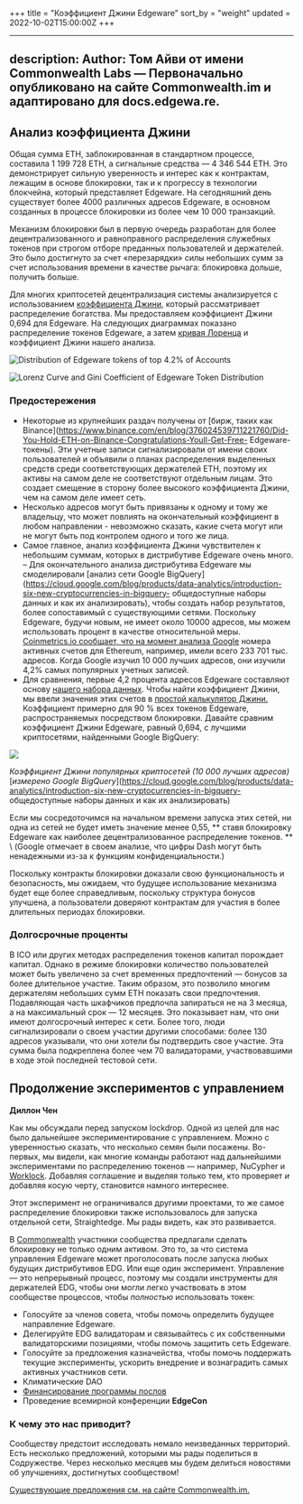 +++
title = "Коэффициент Джини Edgeware"
sort_by = "weight"
updated = 2022-10-02T15:00:00Z
+++

---
description:
  Author: Том Айви от имени Commonwealth Labs — Первоначально опубликовано на сайте Commonwealth.im и адаптировано для docs.edgewa.re.
---

## **Анализ коэффициента Джини**

Общая сумма ETH, заблокированная в стандартном процессе, составила 1 199 728 ETH, а сигнальные средства — 4 346 544 ETH. Это демонстрирует сильную уверенность и интерес как к контрактам, лежащим в основе блокировки, так и к прогрессу в технологии блокчейна, который представляет Edgeware. На сегодняшний день существует более 4000 различных адресов Edgeware, в основном созданных в процессе блокировки из более чем 10 000 транзакций.

Механизм блокировки был в первую очередь разработан для более децентрализованного и равноправного распределения служебных токенов при строгом отборе преданных пользователей и держателей. Это было достигнуто за счет «перезарядки» силы небольших сумм за счет использования времени в качестве рычага: блокировка дольше, получить больше.

Для многих криптосетей децентрализация системы анализируется с использованием [коэффициента Джини](https://en.wikipedia.org/wiki/Gini_coefficient), который рассматривает распределение богатства. Мы предоставляем коэффициент Джини 0,694 для Edgeware. На следующих диаграммах показано распределение токенов Edgeware, а затем [кривая Лоренца](https://en.wikipedia.org/wiki/Lorenz_curve) и коэффициент Джини нашего анализа.

![Distribution of Edgeware tokens of top 4.2% of Accounts](https://lh3.googleusercontent.com/TpeGRDY7Wi4xvMkw968PksrPn0ZuwxM6BSwwVXGguwg_LXFbruyjQIKnwybLbR4jOR2eOx5vDrkshBjQzmrg3-yWZWzIylmr1TpKd3uROcTiIna49yDkD-lWWPO81sa_ASNtOEoV)

![Lorenz Curve and Gini Coefficient of Edgeware Token Distribution](https://lh4.googleusercontent.com/fKYymIwRa5YX8gC5J27wuzIaqtGHltwdfaNqALCdi8R4d1yFgL4obXHFj3pWi4Wiqub3yItY_xnwMSNxzeIqmIAlScpgk34D8ufa_rMvQPY_ecrhSEOArmGjrioBhw-beFh-uSD2)

### Предостережения

- Некоторые из крупнейших раздач получены от [бирж, таких как Binance](https://www.binance.com/en/blog/376024539711221760/Did-You-Hold-ETH-on-Binance-Congratulations-Youll-Get-Free- Edgeware-токены). Эти учетные записи сигнализировали от имени своих пользователей и объявили о планах распределения выделенных средств среди соответствующих держателей ETH, поэтому их активы на самом деле не соответствуют отдельным лицам. Это создает смещение в сторону более высокого коэффициента Джини, чем на самом деле имеет сеть.
- Несколько адресов могут быть привязаны к одному и тому же владельцу, что может повлиять на окончательный коэффициент в любом направлении - невозможно сказать, какие счета могут или не могут быть под контролем одного и того же лица.
- Самое главное, анализ коэффициента Джини чувствителен к небольшим суммам, которых в дистрибутиве Edgeware очень много.
  – Для окончательного анализа дистрибутива Edgeware мы смоделировали [анализ сети Google BigQuery](https://cloud.google.com/blog/products/data-analytics/introduction-six-new-cryptocurrencies-in-bigquery- общедоступные наборы данных и как их анализировать), чтобы создать набор результатов, более сопоставимый с существующими сетями. Поскольку Edgeware, будучи новым, не имеет около 10000 адресов, мы можем использовать процент в качестве относительной меры. [Coinmetrics.io сообщает, что на момент анализа Google](https://coinmetrics.io/charts/#assets=btc,eth_left=AdrActCnt_right=AdrActCnt_zoom=1567468800000,1570060800000) номера активных счетов для Ethereum, например, имели всего 233 701 тыс. адресов. Когда Google изучил 10 000 лучших адресов, они изучили 4,2% самых популярных учетных записей.
- Для сравнения, первые 4,2 процента адресов Edgeware составляют основу [нашего набора данных](https://docs.google.com/spreadsheets/d/1Dmf0ZK8WBRPBLZ95Gf95gHIEMB2uhTG5v9yjesgABI4/edit#gid=71362133). Чтобы найти коэффициент Джини, мы ввели значения этих счетов в [простой калькулятор Джини. ](http://shlegeris.com/gini)Коэффициент примерно для 90 % всех токенов Edgeware, распространяемых посредством блокировки. Давайте сравним коэффициент Джини Edgeware, равный 0,694, с лучшими криптосетями, найденными Google BigQuery:  

![](https://lh4.googleusercontent.com/aL5M2FDvbegv8LLXnvauhD6C7efMA4yKd33ur-Puld_NBb_Q6pJFqcTOz4SOXDP22R83j2xUCNGb50aKjaG7ZkKGlGWtaVhclIhdrAzlcroLXWw07sqQ_JJag3gIZfZdvtamjLoP)

_Коэффициент Джини популярных криптосетей \(10 000 лучших адресов\)_ [_измерено Google BigQuery_](https://cloud.google.com/blog/products/data-analytics/introduction-six-new-cryptocurrencies-in-bigquery- общедоступные наборы данных и как их анализировать)

Если мы сосредоточимся на начальном времени запуска этих сетей, ни одна из сетей не будет иметь значение менее 0,55, ** ставя блокировку Edgeware как наиболее децентрализованное распределение токенов. ** \ (Google отмечает в своем анализе, что цифры Dash могут быть ненадежными из-за к функциям конфиденциальности.\)

Поскольку контракты блокировки доказали свою функциональность и безопасность, мы ожидаем, что будущее использование механизма будет еще более справедливым, поскольку структура бонусов улучшена, а пользователи доверяют контрактам для участия в более длительных периодах блокировки.

### **Долгосрочные проценты**

В ICO или других методах распределения токенов капитал порождает капитал. Однако в режиме блокировки количество пользователей может быть увеличено за счет временных предпочтений — бонусов за более длительное участие. Таким образом, это позволило многим держателям небольших сумм ETH показать свои предпочтения. Подавляющая часть шкафчиков предпочла запираться не на 3 месяца, а на максимальный срок — 12 месяцев. Это показывает нам, что они имеют долгосрочный интерес к сети. Более того, люди сигнализировали о своем участии другими способами: более 130 адресов указывали, что они хотели бы подтвердить свое участие. Эта сумма была подкреплена более чем 70 валидаторами, участвовавшими в ходе этой последней тестовой сети.

## **Продолжение экспериментов с управлением**

**Диллон Чен**

Как мы обсуждали перед запуском lockdrop. Одной из целей для нас было дальнейшее экспериментирование с управлением. Можно с уверенностью сказать, что несколько семян были посажены. Во-первых, мы видели, как многие команды работают над дальнейшими экспериментами по распределению токенов — например, NuCypher и [Worklock](https://blog.nucypher.com/the-worklock/). Добавляя соглашение и выделяя только тем, кто проверяет _и_ добавляя косую черту, становится намного интереснее.

Этот эксперимент не ограничивался другими проектами, то же самое распределение блокировки также использовалось для запуска отдельной сети, Straightedge. Мы рады видеть, как это развивается.

В [Commonwealth](https://commonwealth.im/#!/edgeware/proposal/discussion/7) участники сообщества предлагали сделать блокировку не только одним активом. Это то, за что система управления Edgeware может проголосовать после запуска любых будущих дистрибутивов EDG. Или еще один эксперимент. Управление — это непрерывный процесс, поэтому мы создали инструменты для держателей EDG, чтобы они могли легко участвовать в этом сообществе процессов, чтобы _полностью_ использовать токен:

- Голосуйте за членов совета, чтобы помочь определить будущее направление Edgeware.
- Делегируйте EDG валидаторам и связывайтесь с их собственными валидаторскими позициями, чтобы помочь защитить сеть Edgeware.
- Голосуйте за предложения казначейства, чтобы помочь поддержать текущие эксперименты, ускорить внедрение и вознаградить самых активных участников сети.
- Климатические DAO
- [Финансирование программы послов](https://commonwealth.im/#!/edgeware/proposal/discussion/43)
- Проведение всемирной конференции **EdgeCon**

### **К чему это нас приводит?**

Сообществу предстоит исследовать немало неизведанных территорий. Есть несколько предложений, которыми мы рады поделиться в Содружестве. Через несколько месяцев мы будем делиться новостями об улучшениях, достигнутых сообществом!

[Существующие предложения см. на сайте Commonwealth.im.](http://commonwealth.im/)


